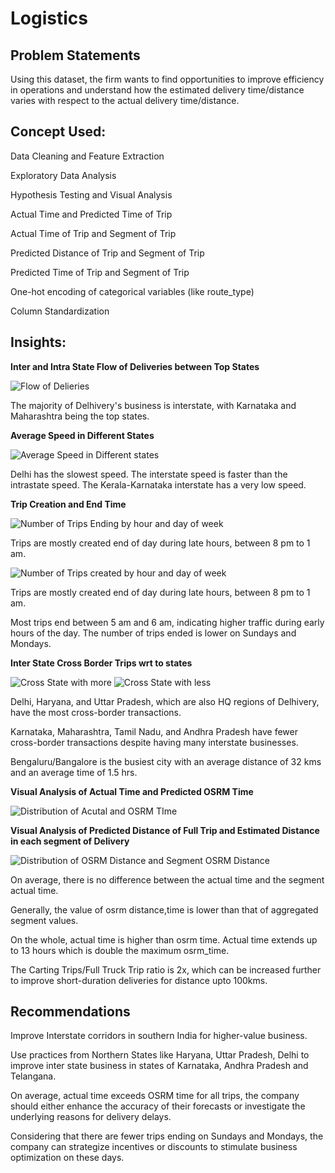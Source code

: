 # Logistics
## Problem Statements

Using this dataset, the firm wants to find opportunities to improve efficiency in operations and understand how the estimated delivery time/distance varies with respect to the actual delivery time/distance.

## Concept Used:
Data Cleaning and Feature Extraction

Exploratory Data Analysis

Hypothesis Testing and Visual Analysis 

  Actual Time and Predicted Time of Trip
  
  Actual Time of Trip and Segment of Trip
  
  Predicted Distance of Trip and Segment of Trip
  
  Predicted Time of Trip and Segment of Trip

One-hot encoding of categorical variables (like route_type)

Column Standardization


## Insights:
**Inter and Intra State Flow of Deliveries between Top States**

  ![Flow of Delieries](https://github.com/jdeepanshu/logistics/assets/6391462/7cb2fe9a-ecef-44b0-95a4-db0a24820d81)

  The majority of Delhivery's business is interstate, with Karnataka and Maharashtra being the top states.
  
**Average Speed in Different States**

  ![Average Speed in Different states](https://github.com/jdeepanshu/logistics/assets/6391462/2a5c6f42-e641-4315-a951-69ac6b09b3cc)
  
  Delhi has the slowest speed. The interstate speed is faster than the intrastate speed. The Kerala-Karnataka interstate has a very low speed.

**Trip Creation and End Time**

  ![Number of Trips Ending by hour and day of week](https://github.com/jdeepanshu/logistics/assets/6391462/95fb3d03-d422-4519-ba15-c6cf4d40e5b4)

  Trips are mostly created end of day during late hours, between 8 pm to 1 am. 
  
  ![Number of Trips created by hour and day of week](https://github.com/jdeepanshu/logistics/assets/6391462/94bd514c-c787-4599-8331-acda69434eb7)
  
  Trips are mostly created end of day during late hours, between 8 pm to 1 am. 
  
  Most trips end between 5 am and 6 am, indicating higher traffic during early hours of the day. The number of trips ended is lower on Sundays and Mondays.

**Inter State Cross Border Trips wrt to states**

  ![Cross State with more](https://github.com/jdeepanshu/logistics/assets/6391462/943271de-2b0c-4d20-a60e-cf4aab3bb2e7)
  ![Cross State with less](https://github.com/jdeepanshu/logistics/assets/6391462/a3030bd5-abf0-4f67-99c6-9844f3832c75)
  
  Delhi, Haryana, and Uttar Pradesh, which are also HQ regions of Delhivery, have the most cross-border transactions.
 
  Karnataka, Maharashtra, Tamil Nadu, and Andhra Pradesh have fewer cross-border transactions despite having many interstate businesses.
  
  Bengaluru/Bangalore is the busiest city with an average distance of 32 kms and an average time of 1.5 hrs.

**Visual Analysis of Actual Time and Predicted OSRM Time**

  ![Distribution of Acutal and OSRM TIme](https://github.com/jdeepanshu/logistics/assets/6391462/0c2adef0-bf26-4825-879a-18438d9217cb)

**Visual Analysis of Predicted Distance of Full Trip and Estimated Distance in each segment of Delivery**

  ![Distribution of OSRM Distance and Segment OSRM Distance](https://github.com/jdeepanshu/logistics/assets/6391462/871532ae-ff49-487a-9622-45edfeb70294)

  On average, there is no difference between the actual time and the segment actual time.
  
  Generally, the value of osrm distance,time is lower than that of aggregated segment values.
  
  On the whole, actual time is higher than osrm time. Actual time extends up to 13 hours which is double the maximum osrm_time.
  
  The Carting Trips/Full Truck Trip ratio is 2x, which can be increased further to improve short-duration deliveries for distance upto 100kms.

## Recommendations

Improve Interstate corridors in southern India for higher-value business.

Use practices from Northern States like Haryana, Uttar Pradesh, Delhi to improve inter state business in states of Karnataka, Andhra Pradesh and Telangana.

On average, actual time exceeds OSRM time for all trips, the company should either enhance the accuracy of their forecasts or investigate the underlying reasons for delivery delays.

Considering that there are fewer trips ending on Sundays and Mondays, the company can strategize incentives or discounts to stimulate business optimization on these days.
